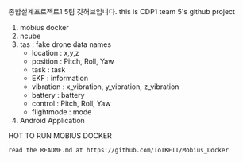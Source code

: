 종합설계프로젝트1 5팀 깃허브입니다.
this is CDP1 team 5's github project

1. mobius docker
2. ncube
3. tas : fake drone
data names
    - location : x,y,z
    - position : Pitch, Roll, Yaw
    - task : task
    - EKF : information
    - vibration : x_vibration, y_vibration, z_vibration
    - battery : battery
    - control : Pitch, Roll, Yaw
    - flightmode : mode
4. Android Application

HOT TO RUN MOBIUS DOCKER

    read the README.md at https://github.com/IoTKETI/Mobius_Docker
